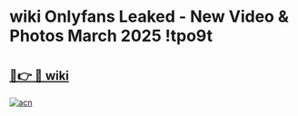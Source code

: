 # wiki Onlyfans Leaked - New Video & Photos March 2025 !tpo9t

# <h2><a href="https://a2ahxq.iuczelnia.edu.pl?title=wiki&ref=tpo9t">🔗👉 🔴 wiki</a></h2>

[![acn](https://github.com/user-attachments/assets/0f9c940e-d8b0-45ae-aac7-cd30a18b3e1c)](https://a2ahxq.iuczelnia.edu.pl?title=wiki&ref=tpo9t)

